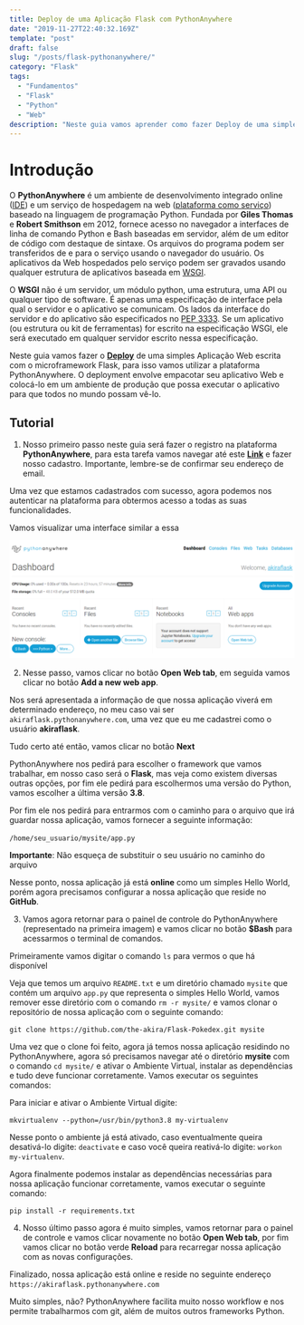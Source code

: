 ```yaml
---
title: Deploy de uma Aplicação Flask com PythonAnywhere
date: "2019-11-27T22:40:32.169Z"
template: "post"
draft: false
slug: "/posts/flask-pythonanywhere/"
category: "Flask"
tags:
  - "Fundamentos"
  - "Flask"
  - "Python"
  - "Web"
description: "Neste guia vamos aprender como fazer Deploy de uma simples aplicação na plataforma PythonAnywhere"
---
```


# Introdução

O **PythonAnywhere** é um ambiente de desenvolvimento integrado online ([IDE](https://pt.wikipedia.org/wiki/Ambiente_de_desenvolvimento_integrado)) e um serviço de hospedagem na web ([plataforma como serviço](https://pt.wikipedia.org/wiki/Plataforma_como_servi%C3%A7o)) baseado na linguagem de programação Python. Fundada por **Giles Thomas** e **Robert Smithson** em 2012, fornece acesso no navegador a interfaces de linha de comando Python e Bash baseadas em servidor, além de um editor de código com destaque de sintaxe. Os arquivos do programa podem ser transferidos de e para o serviço usando o navegador do usuário. Os aplicativos da Web hospedados pelo serviço podem ser gravados usando qualquer estrutura de aplicativos baseada em [WSGI](https://en.wikipedia.org/wiki/Web_Server_Gateway_Interface).

O **WSGI** não é um servidor, um módulo python, uma estrutura, uma API ou qualquer tipo de software. É apenas uma especificação de interface pela qual o servidor e o aplicativo se comunicam. Os lados da interface do servidor e do aplicativo são especificados no [PEP 3333](https://www.python.org/dev/peps/pep-3333/). Se um aplicativo (ou estrutura ou kit de ferramentas) for escrito na especificação WSGI, ele será executado em qualquer servidor escrito nessa especificação.

Neste guia vamos fazer o **[Deploy](https://www.fullstackpython.com/deployment.html)** de uma simples Aplicação Web escrita com o microframework Flask, para isso vamos utilizar a plataforma PythonAnywhere. O deployment envolve empacotar seu aplicativo Web e colocá-lo em um ambiente de produção que possa executar o aplicativo para que todos no mundo possam vê-lo.

## Tutorial

1. Nosso primeiro passo neste guia será fazer o registro na plataforma **PythonAnywhere**, para esta tarefa vamos navegar até este **[Link](https://www.pythonanywhere.com/registration/register/beginner/)** e fazer nosso cadastro. Importante, lembre-se de confirmar seu endereço de email.

Uma vez que estamos cadastrados com sucesso, agora podemos nos autenticar na plataforma para obtermos acesso a todas as suas funcionalidades. 

Vamos visualizar uma interface similar a essa

![img](https://raw.githubusercontent.com/the-akira/PythonExperimentos/master/Imagens/Tutoriais/PythonAnyWhere.png)

2. Nesse passo, vamos clicar no botão **Open Web tab**, em seguida vamos clicar no botão **Add a new web app**.

Nos será apresentada a informação de que nossa aplicação viverá em determinado endereço, no meu caso vai ser `akiraflask.pythonanywhere.com`, uma vez que eu me cadastrei como o usuário **akiraflask**.

Tudo certo até então, vamos clicar no botão **Next**

PythonAnywhere nos pedirá para escolher o framework que vamos trabalhar, em nosso caso será o **Flask**, mas veja como existem diversas outras opções, por fim ele pedirá para escolhermos uma versão do Python, vamos escolher a última versão **3.8**.

Por fim ele nos pedirá para entrarmos com o caminho para o arquivo que irá guardar nossa aplicação, vamos fornecer a seguinte informação:

`/home/seu_usuario/mysite/app.py`

**Importante**: Não esqueça de substituir o seu usuário no caminho do arquivo

Nesse ponto, nossa aplicação já está **online** como um simples Hello World, porém agora precisamos configurar a nossa aplicação que reside no **GitHub**.

3. Vamos agora retornar para o painel de controle do PythonAnywhere (representado na primeira imagem) e vamos clicar no botão **$Bash** para acessarmos o terminal de comandos.

Primeiramente vamos digitar o comando `ls` para vermos o que há disponível

Veja que temos um arquivo `README.txt` e um diretório chamado `mysite` que contém um arquivo `app.py` que representa o simples Hello World, vamos remover esse diretório com o comando `rm -r mysite/` e vamos clonar o repositório de nossa aplicação com o seguinte comando:

```
git clone https://github.com/the-akira/Flask-Pokedex.git mysite
```

Uma vez que o clone foi feito, agora já temos nossa aplicação residindo no PythonAnywhere, agora só precisamos navegar até o diretório **mysite** com o comando `cd mysite/` e ativar o Ambiente Virtual, instalar as dependências e tudo deve funcionar corretamente. Vamos executar os seguintes comandos:

Para iniciar e ativar o Ambiente Virtual digite:

```
mkvirtualenv --python=/usr/bin/python3.8 my-virtualenv
```

Nesse ponto o ambiente já está ativado, caso eventualmente queira desativá-lo digite: `deactivate` e caso você queira reativá-lo digite: `workon my-virtualenv`.

Agora finalmente podemos instalar as dependências necessárias para nossa aplicação funcionar corretamente, vamos executar o seguinte comando:

```
pip install -r requirements.txt
```

4. Nosso último passo agora é muito simples, vamos retornar para o painel de controle e vamos clicar novamente no botão **Open Web tab**, por fim vamos clicar no botão verde **Reload** para recarregar nossa aplicação com as novas configurações.

Finalizado, nossa aplicação está online e reside no seguinte endereço `https://akiraflask.pythonanywhere.com`

Muito simples, não? PythonAnywhere facilita muito nosso workflow e nos permite trabalharmos com git, além de muitos outros frameworks Python.
